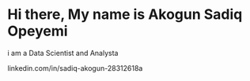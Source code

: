  # Hi there, My name is Akogun Sadiq Opeyemi 
i am a Data Scientist and Analysta 

linkedin.com/in/sadiq-akogun-28312618a
